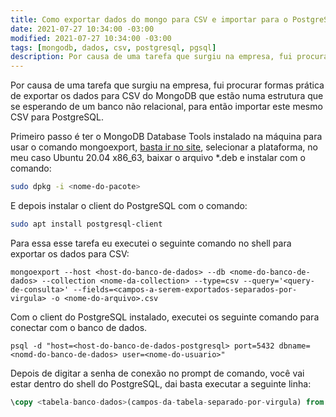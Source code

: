 ```yaml
---
title: Como exportar dados do mongo para CSV e importar para o PostgreSQL
date: 2021-07-27 10:34:00 -03:00
modified: 2021-07-27 10:34:00 -03:00
tags: [mongodb, dados, csv, postgresql, pgsql]
description: Por causa de uma tarefa que surgiu na empresa, fui procurar formas prática de exportar os dados para CSV do MongoDB.
---
```


Por causa de uma tarefa que surgiu na empresa, fui procurar formas prática de exportar os dados para CSV do MongoDB que estão numa estrutura que se esperando de um banco não relacional, para então importar este mesmo CSV para PostgreSQL.

Primeiro passo é ter o MongoDB Database Tools instalado na máquina para usar o comando mongoexport, [basta ir no site](https://www.mongodb.com/try/download/database-tools), selecionar a plataforma, no meu caso Ubuntu 20.04 x86_63, baixar o arquivo *.deb e instalar com o comando:

```sh
sudo dpkg -i <nome-do-pacote>
```

E depois instalar o client do PostgreSQL com o comando:

```sh
sudo apt install postgresql-client
```

Para essa esse tarefa eu executei o seguinte comando no shell para exportar os dados para CSV:

```shell
mongoexport --host <host-do-banco-de-dados> --db <nome-do-banco-de-dados> --collection <nome-da-collection> --type=csv --query='<query-de-consulta>' --fields=<campos-a-serem-exportados-separados-por-virgula> -o <nome-do-arquivo>.csv
```

Com o client do PostgreSQL instalado, executei os seguinte comando para conectar com o banco de dados.

```shell
psql -d "host=<host-do-banco-de-dados-postgresql> port=5432 dbname=<nomd-do-banco-de-dados> user=<nome-do-usuario>"
```

Depois de digitar a senha de conexão no prompt de comando, você vai estar dentro do shell do PostgreSQL, dai basta executar a seguinte linha:

```sql
\copy <tabela-banco-dados>(campos-da-tabela-separado-por-virgula) from '<caminho-do-arquivo>.csv' DELIMITER ',' CSV HEADER;
```
